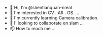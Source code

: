 - 👋 Hi, I'm @shentianquan-nreal
- 👀 I'm interested in CV . AR . OS . ..
- 🌱 I'm currently learning Camera calibration.
- 💞️ I' looking to collaborate on slam  ...
- 📫 How to reach me ...

<!---
shentianquan-nreal/shentianquan-nreal is a ✨ special ✨ repository because its `README.md` (this file) appears on your GitHub profile.
You can click the Preview link to take a look at your changes.
--->
